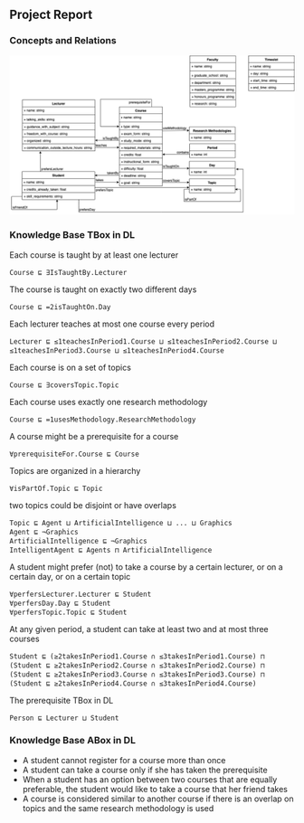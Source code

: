 ## Project Report

### Concepts and Relations
![class-diagram](../diagram/class-diagram.png)

### Knowledge Base TBox in DL

Each course is taught by at least one lecturer
```
Course ⊑ ∃IsTaughtBy.Lecturer
```

The course is taught on exactly two different days
```
Course ⊑ =2isTaughtOn.Day
```

Each lecturer teaches at most one course every period
```
Lecturer ⊑ ≤1teachesInPeriod1.Course ⊔ ≤1teachesInPeriod2.Course ⊔ ≤1teachesInPeriod3.Course ⊔ ≤1teachesInPeriod4.Course
```

Each course is on a set of topics
```
Course ⊑ ∃coversTopic.Topic
```

Each course uses exactly one research methodology
```
Course ⊑ =1usesMethodology.ResearchMethodology
```

A course might be a prerequisite for a course
```
∀prerequisiteFor.Course ⊑ Course
```

Topics are organized in a hierarchy
```
∀isPartOf.Topic ⊑ Topic
```

two topics could be disjoint or have overlaps
```
Topic ⊑ Agent ⊔ ArtificialIntelligence ⊔ ... ⊔ Graphics
Agent ⊑ ¬Graphics
ArtificialIntelligence ⊑ ¬Graphics
IntelligentAgent ⊑ Agents ⊓ ArtificialIntelligence
```

A student might prefer (not) to take a course by a certain lecturer, or on a certain day, or on a certain topic
```
∀perfersLecturer.Lecturer ⊑ Student
∀perfersDay.Day ⊑ Student
∀perfersTopic.Topic ⊑ Student
```

At any given period, a student can take at least two and at most three courses
```
Student ⊑ (≥2takesInPeriod1.Course ∩ ≤3takesInPeriod1.Course) ⊓ (Student ⊑ ≥2takesInPeriod2.Course ∩ ≤3takesInPeriod2.Course) ⊓ (Student ⊑ ≥2takesInPeriod3.Course ∩ ≤3takesInPeriod3.Course) ⊓ (Student ⊑ ≥2takesInPeriod4.Course ∩ ≤3takesInPeriod4.Course)
```
 
The prerequisite TBox in DL
```
Person ⊑ Lecturer ⊔ Student
```

### Knowledge Base ABox in DL

* A student cannot register for a course more than once
* A student can take a course only if she has taken the prerequisite
* When a student has an option between two courses that are equally preferable, the student would like to take a course that her friend takes
* A course is considered similar to another course if there is an overlap on topics and the same research methodology is used

